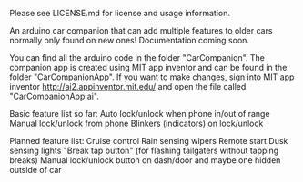 Please see LICENSE.md for license and usage information.

An arduino car companion that can add multiple features to older cars normally only found on new ones!  Documentation coming soon.

You can find all the arduino code in the folder "CarCompanion".  The companion app is created using MIT app inventor and can be found in the folder "CarCompanionApp".  If you want to make changes, sign into MIT app inventor http://ai2.appinventor.mit.edu/ and open the file called "CarCompanionApp.ai".

Basic feature list so far:
Auto lock/unlock when phone in/out of range
Manual lock/unlock from phone
Blinkers (indicators) on lock/unlock

Planned feature list:
Cruise control
Rain sensing wipers
Remote start
Dusk sensing lights
"Break tap button" (for flashing tailgaters without tapping breaks)
Manual lock/unlock button on dash/door and maybe one hidden outside of car
